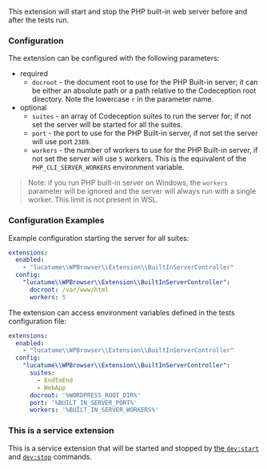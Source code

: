 This extension will start and stop the PHP built-in web server before and after the tests run.

### Configuration

The extension can be configured with the following parameters:

* required
    * `docroot` - the document root to use for the PHP Built-in server; it can be either an absolute path or a path
      relative to the Codeception root directory. Note the lowercase `r` in the parameter name.
* optional
    * `suites` - an array of Codeception suites to run the server for; if not set the server will be started for all the
      suites.
    * `port` - the port to use for the PHP Built-in server, if not set the server will use port `2389`.
    * `workers` - the number of workers to use for the PHP Built-in server, if not set the server will use `5` workers.
      This is the equivalent of the `PHP_CLI_SERVER_WORKERS` environment variable.

> Note: if you run PHP built-in server on Windows, the `workers` parameter will be ignored and the server will always
> run with a single worker. This limit is not present in WSL.

### Configuration Examples

Example configuration starting the server for all suites:

```yaml
extensions:
  enabled:
    - "lucatume\\WPBrowser\\Extension\\BuiltInServerController"
  config:
    "lucatume\\WPBrowser\\Extension\\BuiltInServerController":
      docroot: /var/www/html
      workers: 5
```

The extension can access environment variables defined in the tests configuration file:

```yaml
extensions:
  enabled:
    - "lucatume\\WPBrowser\\Extension\\BuiltInServerController"
  config:
    "lucatume\\WPBrowser\\Extension\\BuiltInServerController":
      suites:
        - EndToEnd
        - WebApp
      docroot: '%WORDPRESS_ROOT_DIR%'
      port: '%BUILT_IN_SERVER_PORT%'
      workers: '%BUILT_IN_SERVER_WORKERS%'
```

### This is a service extension

This is a service extension that will be started and stopped by [the `dev:start`](../commands.md#devstart)
and [`dev:stop`](../commands.md#devstop) commands.

